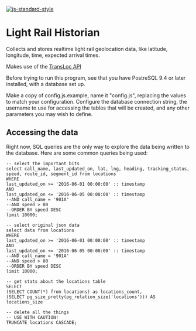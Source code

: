 [![js-standard-style](https://img.shields.io/badge/code%20style-standard-brightgreen.svg)](http://standardjs.com/)

# Light Rail Historian

Collects and stores realtime light rail geolocation data, like latitude, longitude, time, expected arrival times.

Makes use of the [TransLoc API](https://market.mashape.com/transloc/openapi-1-2)


Before trying to run this program, see that you have PostreSQL 9.4 or later installed, with a database set up. 

Make a copy of config.js.example, name it "config.js", replacing the values to match your configuration. Configure the database connection string, the username to use for accessing the tables that will be created, and any other parameters you may wish to define.



## Accessing the data
Right now, SQL queries are the only way to explore the data being written to the database. Here are some common queries being used:

```
-- select the important bits
select call_name, last_updated_on, lat, lng, heading, tracking_status, speed, route_id, segment_id from locations
WHERE 
last_updated_on >= '2016-06-01 00:00:00' :: timestamp 
AND
last_updated_on <= '2016-06-05 00:00:00' :: timestamp
--AND call_name = '901A'
--AND speed > 80
--ORDER BY speed DESC
limit 10000;
```

```
-- select original json data
select data from locations
WHERE 
last_updated_on >= '2016-06-01 00:00:00' :: timestamp 
AND
last_updated_on <= '2016-06-05 00:00:00' :: timestamp
--AND call_name = '901A'
--AND speed > 80
--ORDER BY speed DESC
limit 10000;
```



```
-- get stats about the locations table 
SELECT 
(SELECT COUNT(*) from locations) as locations_count, 
(SELECT pg_size_pretty(pg_relation_size('locations'))) AS locations_size
```

```
-- delete all the things
-- USE WITH CAUTION!
TRUNCATE locations CASCADE;
```
